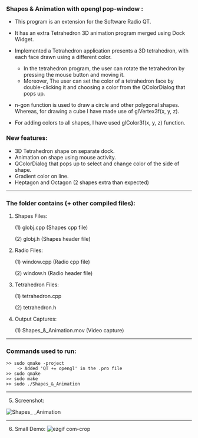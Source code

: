 ### Shapes & Animation with opengl pop-window : 

- This program is an extension for the Software Radio QT.
- It has an extra Tetrahedron 3D animation program merged using Dock Widget. 
- Implemented a Tetrahedron application presents a 3D tetrahedron, with each face drawn using a different color. 
        
        
    - In the tetrahedron program, the user can rotate the tetrahedron by pressing the mouse button and moving it. 
    - Moreover, The user can set the color of a tetrahedron face by double-clicking it and choosing a color from the QColorDialog that pops up.
- n-gon function is used to draw a circle and other polygonal shapes. Whereas, for drawing a cube I have made use of glVertex3f(x, y, z). 
- For adding colors to all shapes, I have used glColor3f(x, y, z) function.

### New features:

- 3D Tetrahedron shape on separate dock.
- Animation on shape using mouse activity.
- QColorDialog that pops up to select and change color of the side of shape.
- Gradient color on line.
- Heptagon and Octagon (2 shapes extra than expected)

----------------------------------------------
### The folder contains (+ other compiled files): 


1. Shapes Files:
    
    (1) globj.cpp (Shapes cpp file)

    (2) globj.h (Shapes header file)


2. Radio Files:

    (1) window.cpp (Radio cpp file)

    (2) window.h (Radio header file)

3. Tetrahedron Files:

    (1) tetrahedron.cpp

    (2) tetrahedron.h

4. Output Captures:
    
    (1) Shapes_&_Animation.mov (Video capture)

----------------------------------------------
### Commands used to run:

    >> sudo qmake -project
        -> Added 'QT += opengl' in the .pro file
    >> sudo qmake
    >> sudo make
    >> sudo ./Shapes_&_Animation

----------------------------------------------
5. Screenshot:

![Shapes_ _Animation](https://user-images.githubusercontent.com/51350594/85618013-c7c76480-b625-11ea-9934-67c78d67a429.png)

----------------------------------------------

6. Small Demo: 
![ezgif com-crop](https://user-images.githubusercontent.com/51350594/85618302-31477300-b626-11ea-9296-b736f912dec7.gif)